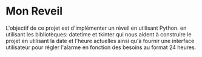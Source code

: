 # Mon Reveil
L'objectif de ce projet est d'implémenter un réveil en utilisant Python. en utilisant les bibliotèques: datetime et tkinter qui nous aident à construire le projet en utilisant la date et l'heure actuelles ainsi qu'à fournir une interface utilisateur pour régler l'alarme en fonction des besoins au format 24 heures.